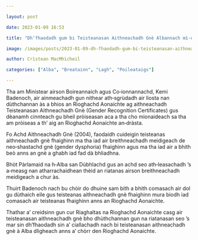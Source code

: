 ```yaml
---

layout: post

date: 2023-01-09 16:53

title: "Dh’fhaodadh gum bi Teisteanasan Aithneachadh Gnè Albannach mì‑dhligheach anns a’ chòrr den Rìoghachd Aonaichte"

image: /images/posts/2023-01-09-dh-fhaodadh-gum-bi-teisteanasan-aithneachadh-gne-albannach-mi-dhligheach-anns-a-chorr-den-rioghachd-aonaichte.webp

author: Crìstean MacMhìcheil

categories: ["Alba", "Breatainn", "Lagh", "Poileataigs"]

---
```


Tha am Ministear airson Boireannaich agus Co‑ionnannachd, Kemi Badenoch, air ainmeachadh gun nithear ath‑sgrùdadh air liosta nan dùthchannan às a bhios an Rìoghachd Aonaichte ag aithneachadh Teisteanasan Aithneachadh Gnè (Gender Recognition Certificates) gus dèanamh cinnteach gu bheil pròiseasan aca a tha cho mionaideach sa tha am pròiseas a th’ aig an Rìoghachd Aonaichte an‑dràsta.

Fo Achd Aithneachadh Gnè (2004), faodaidh cuideigin teisteanas aithneachadh gnè fhaighinn ma tha iad air breithneachadh meidigeach de neo‑shastachd gnè (gender dysphoria) fhaighinn agus ma tha iad air a bhith beò anns an gnè a ghabh iad fad dà bhliadhna.

Bhòt Pàrlamaid na h‑Alba san Dùbhlachd gus an achd seo ath‑leasachadh ’s a‑measg nan atharrachaidhean thèid an riatanas airson breithneachadh meidigeach a chur às.

Thuirt Badenoch nach bu chòir do dhuine sam bith a bhith comasach air dol gu dùthaich eile gus teisteanas aithneachadh gnè fhaighinn mura biodh iad comasach air teisteanas fhaighinn anns an Rìoghachd Aonaichte.

Thathar a’ creidsinn gun cur Riaghaltas na Rìoghachd Aonaichte casg air teisteanasan aithneachadh gnè bho dhùthchannan gun na riatanasan seo ’s mar sin dh’fhaodadh sin a’ ciallachadh nach bi teisteanasan aithneachadh gnè à Alba dligheach anns a’ chòrr den Rìoghachd Aonaichte.

